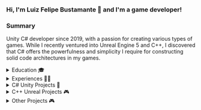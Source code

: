 ### Hi, I'm Luiz Felipe Bustamante 👋 and I'm a game developer!


### Summary
Unity C# developer since 2019, with a passion for creating various types of games. While I recently ventured into Unreal Engine 5 and C++, I discovered that C# offers the powerfulness and simplicity I require for constructing solid code architectures in my games.
 
<details>
  <summary>
Education 🎓
  </summary>
  
**Bachelor in Games & Apps Development** – *2018 - 2021*
[IADE – Lisbon, Portugal](https://www.iade.europeia.pt/en/)
- Classes were given in English.
- Lua, C#, and C++ were the main programming languages.
- Unity and Unreal were the main Game Engines.

**Computer Game Applications Development** – *2021*
[Abertay University, Dundee](https://www.abertay.ac.uk/)
- One semester only, counted for the last semester in IADE.
- Unreal was the engine used for the project.
- AI classes were the main focus.
</details>

<details>
  <summary>
Experiences 👨‍💻
    </summary>
  
**Unity Developer** – *April 2022 – Present*
[Vision Box](https://www.vision-box.com/) – Lisbon, Portugal
- Created avatars that interact with people in various airports.
- Worked on different projects involving Git, Automation Servers, and Server Repository Setup.
- Developed Editor Tools to improve the development and speed of the workflow.
- Implemented REST functionalities.
- Conducted tests for Unreal Engine 5 migration.

**Game Developer Freelancer Job** – *2021*
[Coala Filmes, Rio de Janeiro](https://coalafilmes.com.br/)
- 2 weeks working on a game for Coala Filmes. The game was almost done, so my job was to finish it by fixing bugs, finalizing the levels, and improving some mechanics. Unity and Github were used.

**Work Experience in the USA** – *2021*
Lift Operator in Lewisberry
- Worked in a ski resort, dealing with customers and machineries.
</details>

<details>
  <summary>
C# Unity Projects 🚀
  </summary>
  
#### [Marvel Snap Like Game](https://github.com/luizfelipemb/MSnapLike)
- *December 2023 – Present*
- Unity C# Card Game where the main goal is to build a good code architecture where new game features won't break the existing code.

#### [Don't be Fair](https://lucasmorgado.itch.io/dontbefair)
- A 2D strategy game. The game was done using Unity (C#) with a partner in 1 weekend during an online game jam.

#### [Dice Mage](https://lucasmorgado.itch.io/dicemage)
- A 2D action strategy game. The game was done using Unity (C#) with a partner in 1 weekend during an online game jam.
  
#### [Between Us](https://luizfelipemb.itch.io/between-us)
- Unity C# 2D Online Multiplayer Game inspired by Among Us. The game was done alone during a few months.

#### [Throwing Buildings](https://luizfelipemb.itch.io/throwing-buildings)
- Unity C# 3D Hyper Casual Mobile Game done alone during a week. Android and Browser versions were implemented.
  
#### [Gari Simulator](https://luizfelipemb.itch.io/gari-simulator)
- A 2D action strategy game. The game was done using Unity (C#) with a partner in 1 week during an online game jam.
  
#### [Heroes Agency](https://luizfelipemb.itch.io/heroes-agency)
- A 2D management strategy game. The game was done using Unity (C#) alone in 1 week during an online game jam.

#### [SPYRE - Finalist of PlayStation Talents 2020](https://luizfelipemb.itch.io/spyre)
- Unity C# 3D FPS Adventure game done with a group of one other programmer and 6 designers. GitHub was used for version control, and ClickUp for project management. FSM was used for the enemies’ behaviors.

#### Repairing Chaos
- 2D game done in a group of 4 programmers in a presential GameJam in IADE using Unity (C#).
  
#### [Hooked by Huck](https://luizfelipemb.itch.io/hooked-by-huck)
- 2D game and companion app done with a partner using Unity (C#) and Android Studio. MySQL was used to create a database to store the players' information and sync them between both applications.
  
#### [Wasteland Run - A Shoot 'em up Arcade Game!](https://play.google.com/store/apps/details?id=com.TheFunGuyNetwork.WastelandRun)
- 2D game done in a group of 2 programmers and 3 designers in a presential GameJam in IADE using Unity (C#). The game was improved afterward by me and released on the Play Store.
</details>

<details>
  <summary>
C++ Unreal Projects 🎮
    </summary>
  
#### [Out of Nowhere](https://store.steampowered.com/app/2218620/Out_of_Nowhere/)
-  *April 2022 – Present*
-  Unreal 5 C++ 3D Adventure Horror game being done alone.

#### Runnin'Hot
- A fast-paced action platformer with parkouring elements done in Unreal (C++). The game was done in a group of other 2 programmers, 4 designers, and a sound producer during 4 months. Github was used for version control and ClickUp for project management.

#### [After Dark](https://luizfelipemb.itch.io/after-dark)
- Online Multiplayer Coop Horror 3D game done in Unreal (C++) with a partner for 4 months. The game was updated later to add more features and fix bugs. Github was used for version control.

#### [Colouruzzle](https://luizfelipemb.itch.io/colouruzzle)
- 3D puzzle platformer shooter game made for the online Mix And Game Jam 2020. The game was done in Unreal (C++) in a group of 4 programmers.
</details>

<details>
  <summary>
Other Projects 🎮
  </summary>
  
#### Artistic Green
- Management Game done in 4 months with a partner using JavaScript, HTML, CSS, and MySQL database to work.

#### Viking's Glory
- 2D Arcade Style Game done alone using LÖVE framework in Lua in 4 months.
</details>
